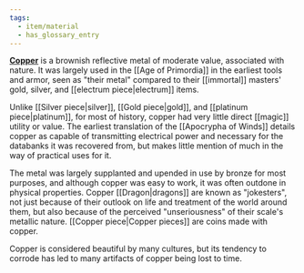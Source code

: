 ```yaml
---
tags:
  - item/material
  - has_glossary_entry
---
```



**[Copper](https://en.wikipedia.org/wiki/Copper)** is a brownish reflective metal of moderate value, associated with nature. It was largely used in the [[Age of Primordia]] in the earliest tools and armor, seen as "their metal" compared to their [[immortal]] masters' gold, silver, and [[electrum piece|electrum]] items. 

Unlike [[Silver piece|silver]], [[Gold piece|gold]], and [[platinum piece|platinum]], for most of history, copper had very little direct [[magic]] utility or value. The earliest translation of the [[Apocrypha of Winds]] details copper as capable of transmitting electrical power and necessary for the databanks it was recovered from, but makes little mention of much in the way of practical uses for it.

The metal was largely supplanted and upended in use by bronze for most purposes, and although copper was easy to work, it was often outdone in physical properties. Copper [[Dragon|dragons]] are known as "jokesters", not just because of their outlook on life and treatment of the world around them, but also because of the perceived "unseriousness" of their scale's metallic nature. [[Copper piece|Copper pieces]] are coins made with copper.

Copper is considered beautiful by many cultures, but its tendency to corrode has led to many artifacts of copper being lost to time. 